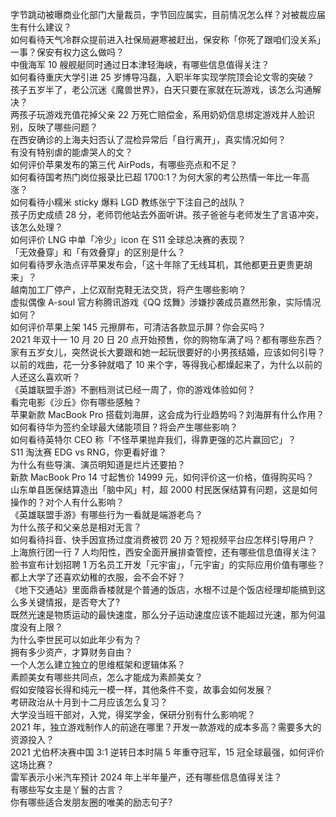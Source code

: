 字节跳动被曝商业化部门大量裁员，字节回应属实，目前情况怎么样？对被裁应届生有什么建议？  
如何看待天气冷群众提前进入社保局避寒被赶出，保安称「你死了跟咱们没关系」一事？保安有权力这么做吗？  
中俄海军 10 艘舰艇同时通过日本津轻海峡，有哪些信息值得关注？  
如何看待重庆大学引进 25 岁博导冯磊，入职半年实现学院顶会论文零的突破？  
孩子五岁半了，老公沉迷《魔兽世界》，白天只要在家就在玩游戏，该怎么沟通解决？  
两孩子玩游戏充值花掉父亲 22 万死亡赔偿金，系用奶奶信息绑定游戏并人脸识别，反映了哪些问题？  
在西安确诊的上海夫妇否认了混检异常后「自行离开」，真实情况如何？  
有没有特别虐的能虐哭人的文？  
如何评价苹果发布的第三代 AirPods，有哪些亮点和不足？  
如何看待国考热门岗位报录比已超 1700:1？为何大家的考公热情一年比一年高涨？  
如何看待小糯米 sticky 爆料 LGD 教练张宁下注自己的战队？  
孩子历史成绩 28 分，老师罚他站去外面听讲。孩子爸爸与老师发生了言语冲突，该怎么处理？  
如何评价 LNG 中单「冷少」icon 在 S11 全球总决赛的表现？  
「无效叠穿」和「有效叠穿」的区别是什么？  
如何看待罗永浩点评苹果发布会，「这十年除了无线耳机，其他都更丑更贵更胡来」？  
越南加工厂停产，上亿双耐克鞋无法交货，将产生哪些影响？  
虚拟偶像 A-soul 官方称腾讯游戏《QQ 炫舞》涉嫌抄袭成员嘉然形象，实际情况如何？  
如何评价苹果上架 145 元擦屏布，可清洁各款显示屏？你会买吗？  
2021 年双十一 10 月 20 日 20 点开始预售，你的购物车满了吗？都有哪些东西？  
家有五岁女儿，突然说长大要跟和她一起玩很要好的小男孩结婚，应该如何引导？  
以前的戏曲，花一分多钟就唱了 10 来个字，等得我心都燥起来了，为什么以前的人还这么喜欢听？  
《英雄联盟手游》不删档测试已经一周了，你的游戏体验如何？  
看完电影《沙丘》你有哪些感触？  
苹果新款 MacBook Pro 搭载刘海屏，这会成为行业趋势吗？刘海屏有什么作用？  
如何看待华为签约全球最大储能项目？将会产生哪些影响？  
如何看待英特尔 CEO 称「不怪苹果抛弃我们，得靠更强的芯片赢回它」？  
S11 淘汰赛 EDG vs RNG，你更看好谁？  
为什么有些导演、演员明知道是烂片还要拍？  
新款 MacBook Pro 14 寸起售价 14999 元，如何评价这一价格，值得购买吗？  
山东单县医保结算造出「脑中风」村，超 2000 村民医保结算有问题，这是如何操作的？对个人有什么影响？  
《英雄联盟手游》有哪些行为一看就是端游老鸟？  
为什么孩子和父亲总是相对无言？  
如何看待抖音、快手因宣扬过度消费被罚 20 万？短视频平台应怎样引导用户？  
上海旅行团一行 7 人均阳性，西安全面开展排查管控，还有哪些信息值得关注？  
脸书宣布计划招聘 1 万名员工开发「元宇宙」，「元宇宙」的实际应用价值有哪些？  
都上大学了还喜欢幼稚的衣服，会不会不好？  
《地下交通站》里面鼎香楼就是个普通的饭店，水根不过是个饭店经理却能搞到这么多关键情报，是否夸大了?  
既然光速是物质运动的最快速度，那么分子运动速度应该不能超过光速，那为何温度没有上限？  
为什么李世民可以如此年少有为？  
拥有多少资产，才算财务自由？  
一个人怎么建立独立的思维框架和逻辑体系？  
素颜美女有哪些共同点，怎么才能成为素颜美女？  
假如安陵容长得和纯元一模一样，其他条件不变，故事会如何发展？  
考研政治从十月到十二月应该怎么复习？  
大学没当班干部对，入党，得奖学金，保研分别有什么影响呢？  
2021 年，独立游戏制作人的前途在哪里？开发一款游戏的成本多高？需要多大的资源投入？  
2021 尤伯杯决赛中国 3:1 逆转日本时隔 5 年重夺冠军，15 冠全球最强，如何评价这场比赛？  
雷军表示小米汽车预计 2024 年上半年量产，还有哪些信息值得关注？  
有哪些写女主是丫鬟的古言？  
你有哪些适合发朋友圈的唯美的励志句子?  
